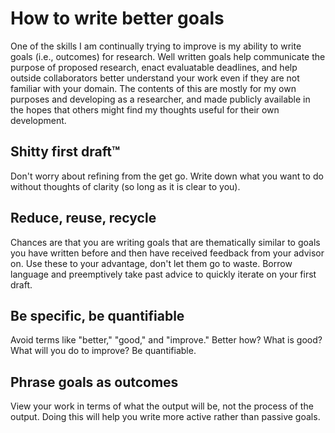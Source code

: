 How to write better goals
=========================

One of the skills I am continually trying to improve is my ability to write
goals (i.e., outcomes) for research. Well written goals help communicate the
purpose of proposed research, enact evaluatable deadlines, and help outside
collaborators better understand your work even if they are not familiar with
your domain. The contents of this are mostly for my own purposes and developing
as a researcher, and made publicly available in the hopes that others might find
my thoughts useful for their own development.

## Shitty first draft™
Don't worry about refining from the get go. Write down what you want to do
without thoughts of clarity (so long as it is clear to you).

## Reduce, reuse, recycle
Chances are that you are writing goals that are thematically similar to goals
you have written before and then have received feedback from your advisor on.
Use these to your advantage, don't let them go to waste. Borrow language
and preemptively take past advice to quickly iterate on your first draft.

## Be specific, be quantifiable
Avoid terms like "better," "good," and "improve." Better how? What is good? What
will you do to improve? Be quantifiable.

## Phrase goals as outcomes
View your work in terms of what the output will be, not the process of the
output. Doing this will help you write more active rather than passive goals.